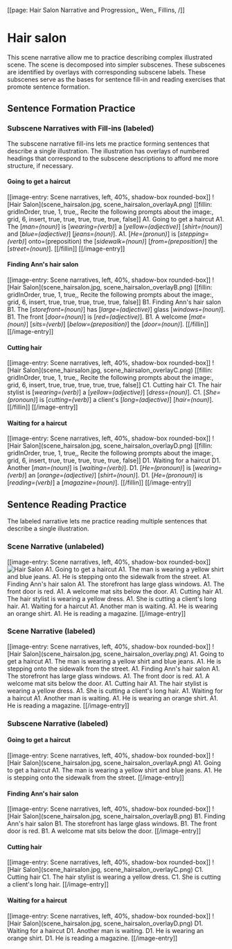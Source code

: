 [[page: Hair Salon Narrative and Progression,, Wen,, Fillins, /]]
# Hair salon 
This scene narrative allow me to practice describing complex illustrated scene. The scene is decomposed into simpler subscenes. These subscenes are identified by overlays with corresponding subscene labels. These subscenes serve as the bases for sentence fill-in and reading exercises that promote sentence formation.
## Sentence Formation Practice
### Subscene Narratives with Fill-ins (labeled)
The subscene narrative fill-ins lets me practice forming sentences that describe a single illustration. The illustration has overlays of numbered headings that correspond to the subscene descriptions to afford me more structure, if necessary.
#### Going to get a haircut
[[image-entry: Scene narratives, left, 40%, shadow-box rounded-box]]
![Hair Salon](scene_hairsalon.jpg, scene_hairsalon_overlayA.png)
[[fillin: gridInOrder, true, 1, true,, Recite the following prompts about the image:, grid, 6, insert, true, true, true, true, true, false]]
A1. Going to get a haircut
  A1. The [_man=(noun)_] is [_wearing=(verb)_] a [_yellow=(adjective)_] [_shirt=(noun)_] and [_blue=(adjective)_] [_jeans=(noun)_]. 
  A1. [_He=(pronun)_] is [_stepping=(verb)_] onto=(preposition) the [_sidewalk=(noun)_] [_from=(preposition)_] the [_street=(noun)_].
[[/fillin]]
[[/image-entry]]
#### Finding Ann's hair salon
[[image-entry: Scene narratives, left, 40%, shadow-box rounded-box]]
![Hair Salon](scene_hairsalon.jpg, scene_hairsalon_overlayB.png)
[[fillin: gridInOrder, true, 1, true,, Recite the following prompts about the image:, grid, 6, insert, true, true, true, true, true, false]]
B1. Finding Ann's hair salon
  B1. The [_storefront=(noun)_] has [_large=(adjective)_] glass [_windows=(noun)_]. 
  B1. The front [_door=(noun)_] is [_red=(adjective)_].
  B1. A welcome [_mat=(noun)_] [_sits=(verb)_] [_below=(preposition)_] the [_door=(noun)_].
[[/fillin]]
[[/image-entry]]
#### Cutting hair
[[image-entry: Scene narratives, left, 40%, shadow-box rounded-box]]
![Hair Salon](scene_hairsalon.jpg, scene_hairsalon_overlayC.png)
[[fillin: gridInOrder, true, 1, true,, Recite the following prompts about the image:, grid, 6, insert, true, true, true, true, true, false]]
C1. Cutting hair
  C1. The hair stylist is [_wearing=(verb)_] a [_yellow=(adjective)_] [_dress=(noun)_]. 
  C1. [_She=(pronoun)_] is [_cutting=(verb)_] a client's [_long=(adjective)_] [_hair=(noun)_]. 
[[/fillin]]
[[/image-entry]]
#### Waiting for a haircut
[[image-entry: Scene narratives, left, 40%, shadow-box rounded-box]]
![Hair Salon](scene_hairsalon.jpg, scene_hairsalon_overlayD.png)
[[fillin: gridInOrder, true, 1, true,, Recite the following prompts about the image:, grid, 6, insert, true, true, true, true, true, false]]
D1. Waiting for a haircut
  D1. Another [_man=(noun)_] is [_waiting=(verb)_].
  D1. [_He=(pronoun)_] is [_wearing=(verb)_] an [_orange=(adjective)_] [_shirt=(noun)_].
  D1. [_He=(pronoun)_] is [_reading=(verb)_] a [_magazine=(noun)_]. 
[[/fillin]]
[[/image-entry]]
## Sentence Reading Practice
The labeled narrative lets me practice reading multiple sentences that describe a single illustration.
### Scene Narrative (unlabeled)
[[image-entry: Scene narratives, left, 40%, shadow-box rounded-box]]
![Hair Salon](scene_hairsalon.jpg)
A1. Going to get a haircut
  A1. The man is wearing a yellow shirt and blue jeans. 
  A1. He is stepping onto the sidewalk from the street. 
A1. Finding Ann's hair salon
  A1. The storefront has large glass windows. 
  A1. The front door is red.
  A1. A welcome mat sits below the door.
A1. Cutting hair
  A1. The hair stylist is wearing a yellow dress. 
  A1. She is cutting a client's long hair. 
A1. Waiting for a haircut
  A1. Another man is waiting. 
  A1. He is wearing an orange shirt.
  A1. He is reading a magazine. 
[[/image-entry]]
### Scene Narrative (labeled)
[[image-entry: Scene narratives, left, 40%, shadow-box rounded-box]]
![Hair Salon](scene_hairsalon.jpg, scene_hairsalon_overlay.png)
A1. Going to get a haircut
  A1. The man is wearing a yellow shirt and blue jeans. 
  A1. He is stepping onto the sidewalk from the street. 
A1. Finding Ann's hair salon
  A1. The storefront has large glass windows. 
  A1. The front door is red.
  A1. A welcome mat sits below the door.
A1. Cutting hair
  A1. The hair stylist is wearing a yellow dress. 
  A1. She is cutting a client's long hair. 
A1. Waiting for a haircut
  A1. Another man is waiting. 
  A1. He is wearing an orange shirt.
  A1. He is reading a magazine. 
[[/image-entry]]
### Subscene Narrative (labeled)
#### Going to get a haircut
[[image-entry: Scene narratives, left, 40%, shadow-box rounded-box]]
![Hair Salon](scene_hairsalon.jpg, scene_hairsalon_overlayA.png)
A1. Going to get a haircut
  A1. The man is wearing a yellow shirt and blue jeans. 
  A1. He is stepping onto the sidewalk from the street. 
[[/image-entry]]
#### Finding Ann's hair salon
[[image-entry: Scene narratives, left, 40%, shadow-box rounded-box]]
![Hair Salon](scene_hairsalon.jpg, scene_hairsalon_overlayB.png)
B1. Finding Ann's hair salon
  B1. The storefront has large glass windows. 
  B1. The front door is red.
  B1. A welcome mat sits below the door.
[[/image-entry]]
#### Cutting hair
[[image-entry: Scene narratives, left, 40%, shadow-box rounded-box]]
![Hair Salon](scene_hairsalon.jpg, scene_hairsalon_overlayC.png)
C1. Cutting hair
  C1. The hair stylist is wearing a yellow dress. 
  C1. She is cutting a client's long hair. 
[[/image-entry]]
#### Waiting for a haircut
[[image-entry: Scene narratives, left, 40%, shadow-box rounded-box]]
![Hair Salon](scene_hairsalon.jpg, scene_hairsalon_overlayD.png)
D1. Waiting for a haircut
  D1. Another man is waiting. 
  D1. He is wearing an orange shirt.
  D1. He is reading a magazine. 
[[/image-entry]]
